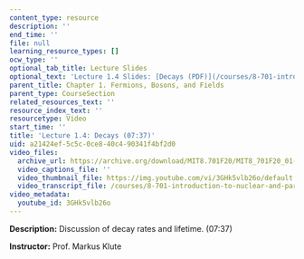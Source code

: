 ```yaml
---
content_type: resource
description: ''
end_time: ''
file: null
learning_resource_types: []
ocw_type: ''
optional_tab_title: Lecture Slides
optional_text: 'Lecture 1.4 Slides: [Decays (PDF)](/courses/8-701-introduction-to-nuclear-and-particle-physics-fall-2020/resources/mit8_701f20_lec1-4)'
parent_title: Chapter 1. Fermions, Bosons, and Fields
parent_type: CourseSection
related_resources_text: ''
resource_index_text: ''
resourcetype: Video
start_time: ''
title: 'Lecture 1.4: Decays (07:37)'
uid: a21424ef-5c5c-0ce8-40c4-90341f4bf2d0
video_files:
  archive_url: https://archive.org/download/MIT8.701F20/MIT8_701F20_01-04_Decays_300k.mp4
  video_captions_file: ''
  video_thumbnail_file: https://img.youtube.com/vi/3GHk5vlb26o/default.jpg
  video_transcript_file: /courses/8-701-introduction-to-nuclear-and-particle-physics-fall-2020/e2d7695c3ab4e926cd980b3ed3f0dc3b_3GHk5vlb26o.pdf
video_metadata:
  youtube_id: 3GHk5vlb26o
---
```


**Description:** Discussion of decay rates and lifetime. (07:37)

**Instructor:** Prof. Markus Klute



